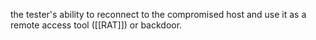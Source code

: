 the tester's ability to reconnect to the compromised host and use it as a remote access tool ([[RAT]]) or backdoor.